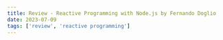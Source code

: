 ```yaml
---
title: Review - Reactive Programming with Node.js by Fernando Doglio
date: 2023-07-09
tags: ['review', 'reactive programming']
---
```


